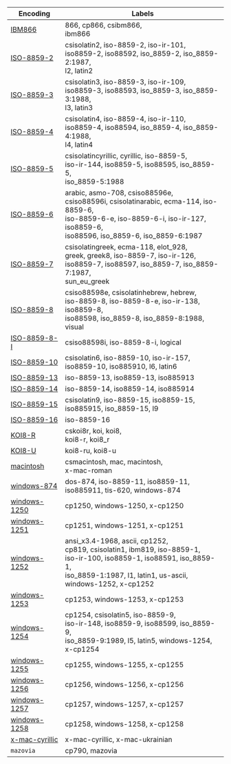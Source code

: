 Encoding | Labels
-------- | ------
[IBM866](https://encoding.spec.whatwg.org/index-IBM866.txt) | 866, cp866, csibm866,<br>ibm866
[ISO-8859-2](https://encoding.spec.whatwg.org/index-ISO-8859-2.txt) | csisolatin2, iso-8859-2, iso-ir-101,<br>iso8859-2, iso88592, iso_8859-2, iso_8859-2:1987,<br>l2, latin2
[ISO-8859-3](https://encoding.spec.whatwg.org/index-ISO-8859-3.txt) | csisolatin3, iso-8859-3, iso-ir-109,<br>iso8859-3, iso88593, iso_8859-3, iso_8859-3:1988,<br>l3, latin3
[ISO-8859-4](https://encoding.spec.whatwg.org/index-ISO-8859-4.txt) | csisolatin4, iso-8859-4, iso-ir-110,<br>iso8859-4, iso88594, iso_8859-4, iso_8859-4:1988,<br>l4, latin4
[ISO-8859-5](https://encoding.spec.whatwg.org/index-ISO-8859-5.txt) | csisolatincyrillic, cyrillic, iso-8859-5,<br>iso-ir-144, iso8859-5, iso88595, iso_8859-5,<br>iso_8859-5:1988
[ISO-8859-6](https://encoding.spec.whatwg.org/index-ISO-8859-6.txt) | arabic, asmo-708, csiso88596e,<br>csiso88596i, csisolatinarabic, ecma-114, iso-8859-6,<br>iso-8859-6-e, iso-8859-6-i, iso-ir-127, iso8859-6,<br>iso88596, iso_8859-6, iso_8859-6:1987
[ISO-8859-7](https://encoding.spec.whatwg.org/index-ISO-8859-7.txt) | csisolatingreek, ecma-118, elot_928,<br>greek, greek8, iso-8859-7, iso-ir-126,<br>iso8859-7, iso88597, iso_8859-7, iso_8859-7:1987,<br>sun_eu_greek
[ISO-8859-8](https://encoding.spec.whatwg.org/index-ISO-8859-8.txt) | csiso88598e, csisolatinhebrew, hebrew,<br>iso-8859-8, iso-8859-8-e, iso-ir-138, iso8859-8,<br>iso88598, iso_8859-8, iso_8859-8:1988, visual
[ISO-8859-8-I](https://encoding.spec.whatwg.org/index-ISO-8859-8-I.txt) | csiso88598i, iso-8859-8-i, logical
[ISO-8859-10](https://encoding.spec.whatwg.org/index-ISO-8859-10.txt) | csisolatin6, iso-8859-10, iso-ir-157,<br>iso8859-10, iso885910, l6, latin6
[ISO-8859-13](https://encoding.spec.whatwg.org/index-ISO-8859-13.txt) | iso-8859-13, iso8859-13, iso885913
[ISO-8859-14](https://encoding.spec.whatwg.org/index-ISO-8859-14.txt) | iso-8859-14, iso8859-14, iso885914
[ISO-8859-15](https://encoding.spec.whatwg.org/index-ISO-8859-15.txt) | csisolatin9, iso-8859-15, iso8859-15,<br>iso885915, iso_8859-15, l9
[ISO-8859-16](https://encoding.spec.whatwg.org/index-ISO-8859-16.txt) | iso-8859-16
[KOI8-R](https://encoding.spec.whatwg.org/index-KOI8-R.txt) | cskoi8r, koi, koi8,<br>koi8-r, koi8_r
[KOI8-U](https://encoding.spec.whatwg.org/index-KOI8-U.txt) | koi8-ru, koi8-u
[macintosh](https://encoding.spec.whatwg.org/index-macintosh.txt) | csmacintosh, mac, macintosh,<br>x-mac-roman
[windows-874](https://encoding.spec.whatwg.org/index-windows-874.txt) | dos-874, iso-8859-11, iso8859-11,<br>iso885911, tis-620, windows-874
[windows-1250](https://encoding.spec.whatwg.org/index-windows-1250.txt) | cp1250, windows-1250, x-cp1250
[windows-1251](https://encoding.spec.whatwg.org/index-windows-1251.txt) | cp1251, windows-1251, x-cp1251
[windows-1252](https://encoding.spec.whatwg.org/index-windows-1252.txt) | ansi_x3.4-1968, ascii, cp1252,<br>cp819, csisolatin1, ibm819, iso-8859-1,<br>iso-ir-100, iso8859-1, iso88591, iso_8859-1,<br>iso_8859-1:1987, l1, latin1, us-ascii,<br>windows-1252, x-cp1252
[windows-1253](https://encoding.spec.whatwg.org/index-windows-1253.txt) | cp1253, windows-1253, x-cp1253
[windows-1254](https://encoding.spec.whatwg.org/index-windows-1254.txt) | cp1254, csisolatin5, iso-8859-9,<br>iso-ir-148, iso8859-9, iso88599, iso_8859-9,<br>iso_8859-9:1989, l5, latin5, windows-1254,<br>x-cp1254
[windows-1255](https://encoding.spec.whatwg.org/index-windows-1255.txt) | cp1255, windows-1255, x-cp1255
[windows-1256](https://encoding.spec.whatwg.org/index-windows-1256.txt) | cp1256, windows-1256, x-cp1256
[windows-1257](https://encoding.spec.whatwg.org/index-windows-1257.txt) | cp1257, windows-1257, x-cp1257
[windows-1258](https://encoding.spec.whatwg.org/index-windows-1258.txt) | cp1258, windows-1258, x-cp1258
[x-mac-cyrillic](https://encoding.spec.whatwg.org/index-x-mac-cyrillic.txt) | x-mac-cyrillic, x-mac-ukrainian
`mazovia` | cp790, mazovia
